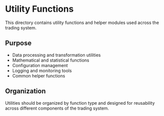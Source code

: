 # Utility Functions

This directory contains utility functions and helper modules used across the trading system.

## Purpose

- Data processing and transformation utilities
- Mathematical and statistical functions
- Configuration management
- Logging and monitoring tools
- Common helper functions

## Organization

Utilities should be organized by function type and designed for reusability across different components of the trading system.